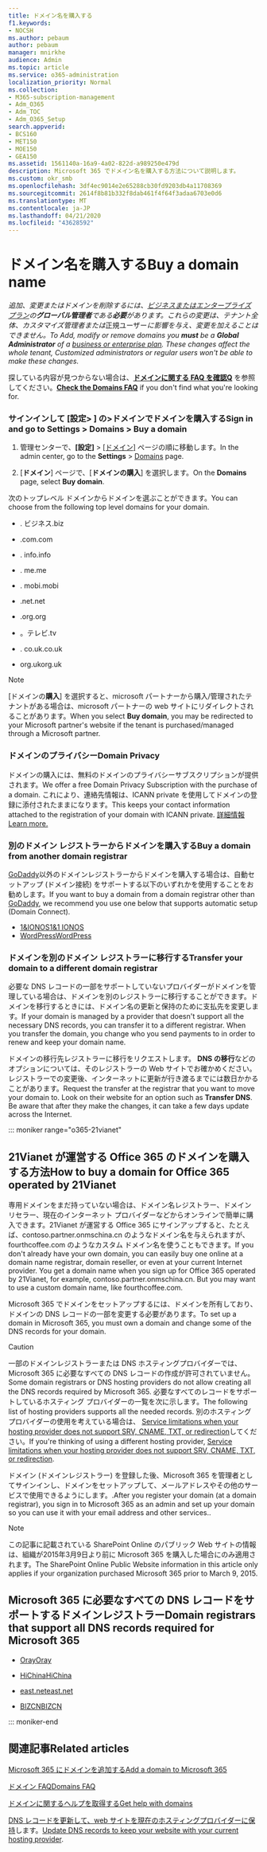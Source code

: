 ```yaml
---
title: ドメイン名を購入する
f1.keywords:
- NOCSH
ms.author: pebaum
author: pebaum
manager: mnirkhe
audience: Admin
ms.topic: article
ms.service: o365-administration
localization_priority: Normal
ms.collection:
- M365-subscription-management
- Adm_O365
- Adm_TOC
- Adm_O365_Setup
search.appverid:
- BCS160
- MET150
- MOE150
- GEA150
ms.assetid: 1561140a-16a9-4a02-822d-a989250e479d
description: Microsoft 365 でドメイン名を購入する方法について説明します。
ms.custom: okr_smb
ms.openlocfilehash: 3df4ec9014e2e65288cb30fd9203db4a11708369
ms.sourcegitcommit: 2614f8b81b332f8dab461f4f64f3adaa6703e0d6
ms.translationtype: MT
ms.contentlocale: ja-JP
ms.lasthandoff: 04/21/2020
ms.locfileid: "43628592"
---
```

# <a name="buy-a-domain-name"></a><span data-ttu-id="e4c87-103">ドメイン名を購入する</span><span class="sxs-lookup"><span data-stu-id="e4c87-103">Buy a domain name</span></span>

 <span data-ttu-id="e4c87-104">*追加、変更またはドメインを削除するには、[ビジネスまたはエンタープライズ プラン](https://products.office.com/business/office)の**グローバル管理者**である**必要**があります。これらの変更は、テナント全体、*カスタマイズ管理者*または*正規ユーザー*に影響を与え、変更を加えることはできません。*</span><span class="sxs-lookup"><span data-stu-id="e4c87-104">*To Add, modify or remove domains you **must** be a **Global Administrator** of a [business or enterprise plan](https://products.office.com/business/office). These changes affect the whole tenant, *Customized administrators* or *regular users* won't be able to make these changes.*</span></span>  

 <span data-ttu-id="e4c87-105">探している内容が見つからない場合は、**[ドメインに関する FAQ を確認Q](../setup/domains-faq.md)** を参照してください。</span><span class="sxs-lookup"><span data-stu-id="e4c87-105">**[Check the Domains FAQ](../setup/domains-faq.md)** if you don't find what you're looking for.</span></span> 
  
### <a name="sign-in-and-go-to-settings--domains--buy-a-domain"></a><span data-ttu-id="e4c87-106">サインインして [設定\> ] の\>ドメインでドメインを購入する</span><span class="sxs-lookup"><span data-stu-id="e4c87-106">Sign in and go to Settings \> Domains \> Buy a domain</span></span>

1. <span data-ttu-id="e4c87-107">管理センターで、**[設定]** \> <a href="https://go.microsoft.com/fwlink/p/?linkid=834818" target="_blank">[ドメイン]</a> ページの順に移動します。</span><span class="sxs-lookup"><span data-stu-id="e4c87-107">In the admin center, go to the **Settings** \> <a href="https://go.microsoft.com/fwlink/p/?linkid=834818" target="_blank">Domains</a> page.</span></span>
    
3. <span data-ttu-id="e4c87-108">[**ドメイン**] ページで、[**ドメインの購入**] を選択します。</span><span class="sxs-lookup"><span data-stu-id="e4c87-108">On the **Domains** page, select **Buy domain**.</span></span>
    
<span data-ttu-id="e4c87-109">次のトップレベル ドメインからドメインを選ぶことができます。</span><span class="sxs-lookup"><span data-stu-id="e4c87-109">You can choose from the following top level domains for your domain.</span></span>
  
- <span data-ttu-id="e4c87-110">. ビジネス</span><span class="sxs-lookup"><span data-stu-id="e4c87-110">.biz</span></span>
    
- <span data-ttu-id="e4c87-111">.com</span><span class="sxs-lookup"><span data-stu-id="e4c87-111">.com</span></span>
    
- <span data-ttu-id="e4c87-112">. info</span><span class="sxs-lookup"><span data-stu-id="e4c87-112">.info</span></span>
    
- <span data-ttu-id="e4c87-113">. me</span><span class="sxs-lookup"><span data-stu-id="e4c87-113">.me</span></span>
    
- <span data-ttu-id="e4c87-114">. mobi</span><span class="sxs-lookup"><span data-stu-id="e4c87-114">.mobi</span></span>
    
- <span data-ttu-id="e4c87-115">.net</span><span class="sxs-lookup"><span data-stu-id="e4c87-115">.net</span></span>
    
- <span data-ttu-id="e4c87-116">.org</span><span class="sxs-lookup"><span data-stu-id="e4c87-116">.org</span></span>
    
- <span data-ttu-id="e4c87-117">。テレビ</span><span class="sxs-lookup"><span data-stu-id="e4c87-117">.tv</span></span>
    
- <span data-ttu-id="e4c87-118">. co.uk</span><span class="sxs-lookup"><span data-stu-id="e4c87-118">.co.uk</span></span>
    
- <span data-ttu-id="e4c87-119">org.uk</span><span class="sxs-lookup"><span data-stu-id="e4c87-119">org.uk</span></span>
    

> [!NOTE]
> <span data-ttu-id="e4c87-120">[ドメインの**購入**] を選択すると、microsoft パートナーから購入/管理されたテナントがある場合は、microsoft パートナーの web サイトにリダイレクトされることがあります。</span><span class="sxs-lookup"><span data-stu-id="e4c87-120">When you select **Buy domain**, you may be redirected to your Microsoft partner's website if the tenant is purchased/managed through a Microsoft partner.</span></span>

### <a name="domain-privacy"></a><span data-ttu-id="e4c87-121">ドメインのプライバシー</span><span class="sxs-lookup"><span data-stu-id="e4c87-121">Domain Privacy</span></span>
<span data-ttu-id="e4c87-122">ドメインの購入には、無料のドメインのプライバシーサブスクリプションが提供されます。</span><span class="sxs-lookup"><span data-stu-id="e4c87-122">We offer a free Domain Privacy Subscription with the purchase of a domain.</span></span> <span data-ttu-id="e4c87-123">これにより、連絡先情報は、ICANN private を使用してドメインの登録に添付されたままになります。</span><span class="sxs-lookup"><span data-stu-id="e4c87-123">This keeps your contact information attached to the registration of your domain with ICANN private.</span></span> [<span data-ttu-id="e4c87-124">詳細情報</span><span class="sxs-lookup"><span data-stu-id="e4c87-124">Learn more.</span></span>](https://whois.icann.org/en/privacy-and-proxy-services)
  
### <a name="buy-a-domain-from-another-domain-registrar"></a><span data-ttu-id="e4c87-125">別のドメイン レジストラーからドメインを購入する</span><span class="sxs-lookup"><span data-stu-id="e4c87-125">Buy a domain from another domain registrar</span></span>
<span data-ttu-id="e4c87-126">[GoDaddy](https://www.godaddy.com)以外のドメインレジストラーからドメインを購入する場合は、自動セットアップ (ドメイン接続) をサポートする以下のいずれかを使用することをお勧めします。</span><span class="sxs-lookup"><span data-stu-id="e4c87-126">If you want to buy a domain from a domain registrar other than [GoDaddy](https://www.godaddy.com), we recommend you use one below that supports automatic setup (Domain Connect).</span></span> 
  
- [<span data-ttu-id="e4c87-127">1&amp;IONOS</span><span class="sxs-lookup"><span data-stu-id="e4c87-127">1&amp;1 IONOS</span></span>](https://www.1and1.com/)
- [<span data-ttu-id="e4c87-128">WordPress</span><span class="sxs-lookup"><span data-stu-id="e4c87-128">WordPress</span></span>](https://www.wordpress.com) 

   
### <a name="transfer-your-domain-to-a-different-domain-registrar"></a><span data-ttu-id="e4c87-129">ドメインを別のドメイン レジストラーに移行する</span><span class="sxs-lookup"><span data-stu-id="e4c87-129">Transfer your domain to a different domain registrar</span></span>

<span data-ttu-id="e4c87-p102">必要な DNS レコードの一部をサポートしていないプロバイダーがドメインを管理している場合は、ドメインを別のレジストラーに移行することができます。ドメインを移行するときには、ドメイン名の更新と保持のために支払先を変更します。</span><span class="sxs-lookup"><span data-stu-id="e4c87-p102">If your domain is managed by a provider that doesn't support all the necessary DNS records, you can transfer it to a different registrar. When you transfer the domain, you change who you send payments to in order to renew and keep your domain name.</span></span>
  
<span data-ttu-id="e4c87-p103">ドメインの移行先レジストラーに移行をリクエストします。 **DNS の移行**などのオプションについては、そのレジストラーの Web サイトでお確かめください。レジストラーでの変更後、インターネットに更新が行き渡るまでには数日かかることがあります。</span><span class="sxs-lookup"><span data-stu-id="e4c87-p103">Request the transfer at the registrar that you want to move your domain to. Look on their website for an option such as **Transfer DNS**. Be aware that after they make the changes, it can take a few days update across the Internet.</span></span>
 



::: moniker range="o365-21vianet"
## <a name="how-to-buy-a-domain-for-office-365-operated-by-21vianet"></a><span data-ttu-id="e4c87-135">21Vianet が運営する Office 365 のドメインを購入する方法</span><span class="sxs-lookup"><span data-stu-id="e4c87-135">How to buy a domain for Office 365 operated by 21Vianet</span></span>



<span data-ttu-id="e4c87-p104">専用ドメインをまだ持っていない場合は、ドメイン名レジストラー、ドメイン リセラー、現在のインターネット プロバイダーなどからオンラインで簡単に購入できます。21Vianet が運営する Office 365 にサインアップすると、たとえば、contoso.partner.onmschina.cn のようなドメイン名を与えられますが、fourthcoffee.com のようなカスタム ドメイン名を使うこともできます。</span><span class="sxs-lookup"><span data-stu-id="e4c87-p104">If you don't already have your own domain, you can easily buy one online at a domain name registrar, domain reseller, or even at your current Internet provider. You get a domain name when you sign up for Office 365 operated by 21Vianet, for example, contoso.partner.onmschina.cn. But you may want to use a custom domain name, like fourthcoffee.com.</span></span>
  
<span data-ttu-id="e4c87-139">Microsoft 365 でドメインをセットアップするには、ドメインを所有しており、ドメインの DNS レコードの一部を変更する必要があります。</span><span class="sxs-lookup"><span data-stu-id="e4c87-139">To set up a domain in Microsoft 365, you must own a domain and change some of the DNS records for your domain.</span></span>
  
> [!CAUTION]
> <span data-ttu-id="e4c87-140">一部のドメインレジストラーまたは DNS ホスティングプロバイダーでは、Microsoft 365 に必要なすべての DNS レコードの作成が許可されていません。</span><span class="sxs-lookup"><span data-stu-id="e4c87-140">Some domain registrars or DNS hosting providers do not allow creating all the DNS records required by Microsoft 365.</span></span> <span data-ttu-id="e4c87-141">必要なすべてのレコードをサポートしているホスティング プロバイダーの一覧を次に示します。</span><span class="sxs-lookup"><span data-stu-id="e4c87-141">The following list of hosting providers supports all the needed records.</span></span> <span data-ttu-id="e4c87-142">別のホスティング プロバイダーの使用を考えている場合は、 [Service limitations when your hosting provider does not support SRV, CNAME, TXT, or redirection](https://support.office.com/article/dfbb03e3-08c1-4c4e-b2f0-891665b29b77)してください。</span><span class="sxs-lookup"><span data-stu-id="e4c87-142">If you're thinking of using a different hosting provider, [Service limitations when your hosting provider does not support SRV, CNAME, TXT, or redirection](https://support.office.com/article/dfbb03e3-08c1-4c4e-b2f0-891665b29b77).</span></span> 
  
<span data-ttu-id="e4c87-143">ドメイン (ドメインレジストラー) を登録した後、Microsoft 365 を管理者としてサインインし、ドメインをセットアップして、メールアドレスやその他のサービスで使用できるようにします。.</span><span class="sxs-lookup"><span data-stu-id="e4c87-143">After you register your domain (at a domain registrar), you sign in to Microsoft 365 as an admin and set up your domain so you can use it with your email address and other services..</span></span>
  
> [!NOTE]
> <span data-ttu-id="e4c87-144">この記事に記載されている SharePoint Online のパブリック Web サイトの情報は、組織が2015年3月9日より前に Microsoft 365 を購入した場合にのみ適用されます。</span><span class="sxs-lookup"><span data-stu-id="e4c87-144">The SharePoint Online Public Website information in this article only applies if your organization purchased Microsoft 365 prior to March 9, 2015.</span></span> 

## <a name="domain-registrars-that-support-all-dns-records-required-for-microsoft-365"></a><span data-ttu-id="e4c87-145">Microsoft 365 に必要なすべての DNS レコードをサポートするドメインレジストラー</span><span class="sxs-lookup"><span data-stu-id="e4c87-145">Domain registrars that support all DNS records required for Microsoft 365</span></span>

- [<span data-ttu-id="e4c87-146">Oray</span><span class="sxs-lookup"><span data-stu-id="e4c87-146">Oray</span></span>](https://oray.com/)
    
- [<span data-ttu-id="e4c87-147">HiChina</span><span class="sxs-lookup"><span data-stu-id="e4c87-147">HiChina</span></span>](https://www.hichina.com/)
    
- [<span data-ttu-id="e4c87-148">east.net</span><span class="sxs-lookup"><span data-stu-id="e4c87-148">east.net</span></span>](http://www.east.net/)
    
- [<span data-ttu-id="e4c87-149">BIZCN</span><span class="sxs-lookup"><span data-stu-id="e4c87-149">BIZCN</span></span>](https://www.bizcn.com/)
    
::: moniker-end

## <a name="related-articles"></a><span data-ttu-id="e4c87-150">関連記事</span><span class="sxs-lookup"><span data-stu-id="e4c87-150">Related articles</span></span>

[<span data-ttu-id="e4c87-151">Microsoft 365 にドメインを追加する</span><span class="sxs-lookup"><span data-stu-id="e4c87-151">Add a domain to Microsoft 365</span></span>](../setup/add-domain.md)

[<span data-ttu-id="e4c87-152">ドメイン FAQ</span><span class="sxs-lookup"><span data-stu-id="e4c87-152">Domains FAQ</span></span>](../setup/domains-faq.md)

[<span data-ttu-id="e4c87-153">ドメインに関するヘルプを取得する</span><span class="sxs-lookup"><span data-stu-id="e4c87-153">Get help with domains</span></span>](get-help-with-domains.md)

<span data-ttu-id="e4c87-154">[DNS レコードを更新して、web サイトを現在のホスティングプロバイダーに保持](https://docs.microsoft.com/microsoft-365/admin/dns/update-dns-records-to-retain-current-hosting-provider)します。</span><span class="sxs-lookup"><span data-stu-id="e4c87-154">[Update DNS records to keep your website with your current hosting provider](https://docs.microsoft.com/microsoft-365/admin/dns/update-dns-records-to-retain-current-hosting-provider).</span></span>

